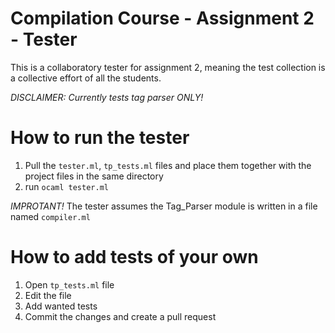 # Compilation Course - Assignment 2 - Tester
This is a collaboratory tester for assignment 2, meaning the test collection is a collective effort of all the students. 

*DISCLAIMER: Currently tests tag parser ONLY!*

# How to run the tester
1. Pull the `tester.ml`, `tp_tests.ml` files and place them together with the project files in the same directory
2. run `ocaml tester.ml`

*IMPROTANT!*
The tester assumes the Tag_Parser module is written in a file named `compiler.ml`

# How to add tests of your own
1. Open `tp_tests.ml` file
2. Edit the file
3. Add wanted tests
4. Commit the changes and create a pull request
